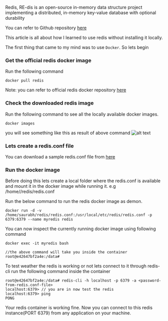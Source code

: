 Redis, RE-dis is an open-source in-memory data structure project implementing a distributed, in-memory key-value database with optional durability

You can refer to Github repository [here](https://github.com/saurabhdeshpande49/redis-docker)

This article is all about how I learned to use redis without installing it locally.

The first thing that came to my mind was to use ```Docker```. So lets begin 

### Get the official redis docker image

Run the following command
```
docker pull redis
```
Note: you can refer to official redis docker repository [here](https://hub.docker.com/_/redis/)

### Check the downloaded redis image

Run the following command to see all the locally available docker images.
```
docker images
```
you will see something like this as result of above command
![alt text](https://github.com/saurabhdeshpande49/redis-docker/blob/master/docker_images.jpg)

### Lets create a redis.conf file

You can download a sample redis.conf file from [here](http://download.redis.io/redis-stable/redis.conf)

### Run the docker image
 
Before doing this lets create a local folder where the redis.conf is available and mount it in the docker image while 
running it. e.g /home/<your-user-name>/redis/redis.conf

Run the below command to run the redis docker image as demon.
```
docker run -d -v /home/saurabh/redis/redis.conf:/usr/local/etc/redis/redis.conf -p 6379:6379 --name myredis redis
```
You can now inspect the currently running docker image using following command

```
docker exec -it myredis bash

//the above command will take you inside the container 
root@e42647bf2a4e:/data#
```
To test weather the redis is working or not lets connect to it through redis-cli
run the following command inside the container
```
root@e42647bf2a4e:/data# redis-cli -h localhost -p 6379 -a <password-from-redis.conf-file>
localhost:6379> // you are in now test the redis 
localhost:6379> ping
PONG
```

Your redis container is working fine. Now you can connect to this redis instance(PORT 6379) from any application on your machine.

